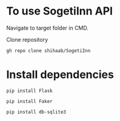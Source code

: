 # To use SogetiInn API
Navigate to target folder in CMD.

Clone repository
```
gh repo clone shihaab/SogetiInn
```

# Install dependencies
```
pip install Flask
```
```
pip install Faker
```
```
pip install db-sqlite3
```
